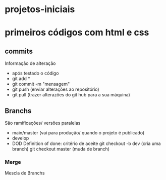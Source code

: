 # projetos-iniciais

# primeiros códigos com html e css

## commits
Informação de alteração
- após testado o código
- git add *
- git commit -m "mensagem"
- git push (enviar alterações ao repositório)
- git pull (trazer alterazões do git hub para a sua máquina)

## Branchs
 São ramificações/ versões paralelas

 - main/master (vai para produção/ quando o projeto é publicado)
 - develop
 - DOD Definition of done: critério de aceite
   git checkout -b dev (cria uma branch)
   git checkout  master (muda de branch)

 ### Merge
  Mescla de Branchs